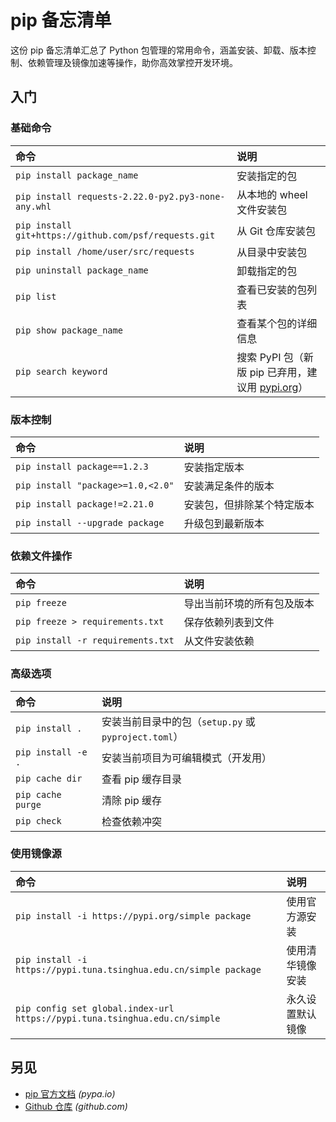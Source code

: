 pip 备忘清单
===

这份 pip 备忘清单汇总了 Python 包管理的常用命令，涵盖安装、卸载、版本控制、依赖管理及镜像加速等操作，助你高效掌控开发环境。

入门
---

### 基础命令
<!--rehype:wrap-class=col-span-2-->

命令 | 说明
:- | :- 
`pip install package_name`   | 安装指定的包
`pip install requests-2.22.0-py2.py3-none-any.whl`   | 从本地的 wheel 文件安装包
`pip install git+https://github.com/psf/requests.git`   | 从 Git 仓库安装包
`pip install /home/user/src/requests`   | 从目录中安装包
`pip uninstall package_name` | 卸载指定的包
`pip list`                   | 查看已安装的包列表
`pip show package_name`      | 查看某个包的详细信息
`pip search keyword`         | 搜索 PyPI 包（新版 pip 已弃用，建议用 [pypi.org](https://pypi.org)）
<!--rehype:className=left-align-->

### 版本控制

命令 | 说明
:- | :- 
`pip install package==1.2.3`      | 安装指定版本   
`pip install "package>=1.0,<2.0"` | 安装满足条件的版本
`pip install package!=2.21.0` | 安装包，但排除某个特定版本
`pip install --upgrade package`   | 升级包到最新版本 
<!--rehype:className=style-list-->

### 依赖文件操作

命令 | 说明
:- | :- 
`pip freeze`                      | 导出当前环境的所有包及版本
`pip freeze > requirements.txt`   | 保存依赖列表到文件
`pip install -r requirements.txt` | 从文件安装依赖
<!--rehype:className=style-list-->

### 高级选项

命令 | 说明
:- | :- 
`pip install .`    | 安装当前目录中的包（`setup.py` 或 `pyproject.toml`）
`pip install -e .` | 安装当前项目为可编辑模式（开发用）
`pip cache dir`    | 查看 pip 缓存目录
`pip cache purge`  | 清除 pip 缓存
`pip check`        | 检查依赖冲突
<!--rehype:className=style-list-->

### 使用镜像源

命令 | 说明
:- | :- 
`pip install -i https://pypi.org/simple package`                           | 使用官方源安装
`pip install -i https://pypi.tuna.tsinghua.edu.cn/simple package`          | 使用清华镜像安装
`pip config set global.index-url https://pypi.tuna.tsinghua.edu.cn/simple` | 永久设置默认镜像
<!--rehype:className=style-list-->


另见
---

- [pip 官方文档](https://pip.pypa.io/en/stable/)  _(pypa.io)_
- [Github 仓库](https://github.com/pypa/pip)  _(github.com)_
